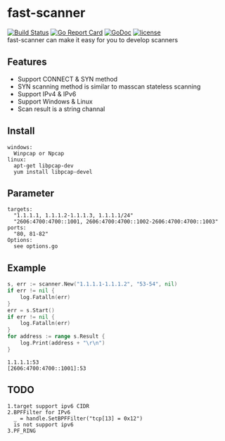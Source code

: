 # fast-scanner
[![Build Status](https://travis-ci.org/For-ACGN/fast-scanner.svg?branch=master)](https://travis-ci.org/For-ACGN/fast-scanner)
[![Go Report Card](https://goreportcard.com/badge/github.com/For-ACGN/fast-scanner)](https://goreportcard.com/report/github.com/For-ACGN/fast-scanner)
[![GoDoc](https://godoc.org/github.com/For-ACGN/fast-scanner?status.svg)](http://godoc.org/github.com/For-ACGN/fast-scanner)
[![license](https://img.shields.io/github/license/For-ACGN/fast-scanner.svg)](https://github.com/For-ACGN/fast-scanner/blob/master/LICENSE)
\
fast-scanner can make it easy for you to develop scanners
## Features
* Support CONNECT & SYN method
* SYN scanning method is similar to masscan stateless scanning
* Support IPv4 & IPv6
* Support Windows & Linux
* Scan result is a string channal
## Install
``````
windows: 
  Winpcap or Npcap
linux:
  apt-get libpcap-dev
  yum install libpcap-devel
``````
## Parameter
``````
targets:
  "1.1.1.1, 1.1.1.2-1.1.1.3, 1.1.1.1/24"
  "2606:4700:4700::1001, 2606:4700:4700::1002-2606:4700:4700::1003"
ports:
  "80, 81-82"
Options:
  see options.go
``````
## Example
``````go
s, err := scanner.New("1.1.1.1-1.1.1.2", "53-54", nil)
if err != nil {
    log.Fatalln(err)
}
err = s.Start()
if err != nil {
    log.Fatalln(err)
}
for address := range s.Result {
    log.Print(address + "\r\n")
}
``````
``````
1.1.1.1:53
[2606:4700:4700::1001]:53
``````
## TODO
``````
1.target support ipv6 CIDR
2.BPFFilter for IPv6
  _ = handle.SetBPFFilter("tcp[13] = 0x12")
  is not support ipv6
3.PF_RING
``````